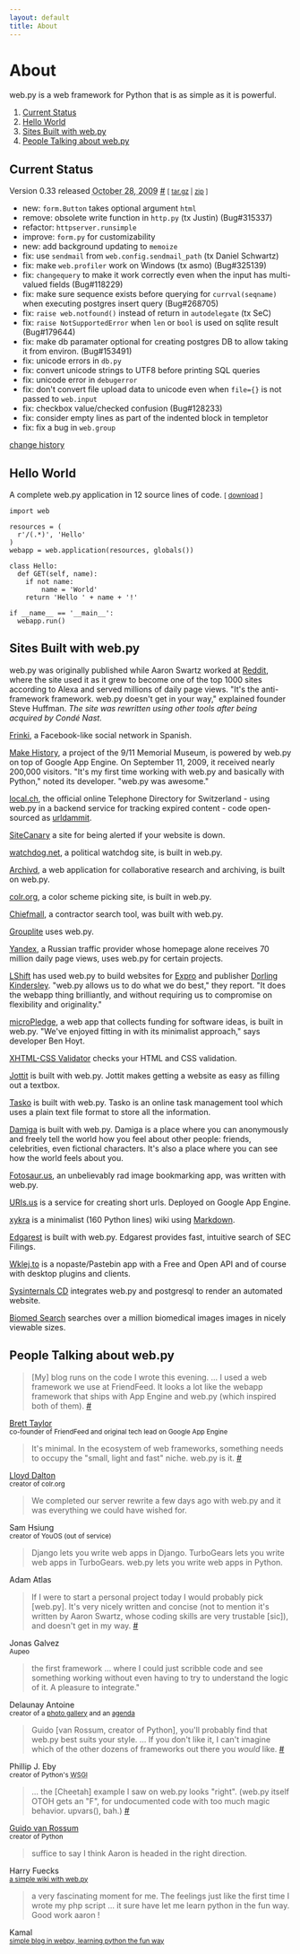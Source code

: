 ```yaml
---
layout: default
title: About
---
```


# About

web.py is a web framework for Python that is as simple as it is powerful.

1.  [Current Status](#status)
1.  [Hello World](#hello)
1.  [Sites Built with web.py](#sites)
1.  [People Talking about web.py](#people)

<h2 id=status>Current Status</h2>

<div class=hentry>
<p><span class=entry-title>Version 0.33 released</span> <abbr class="published updated" title=2009-10-28>October 28, 2009</abbr> <a href=/history#0.33 rel=bookmark>#</a> <small>[ <a href=http://angelo.gladding.name/assets/webpy/web.py-0.33.tar.gz>tar.gz</a> | <a href=http://angelo.gladding.name/assets/webpy/web.py-0.33.zip>zip</a> ]</small></p>
<ul class=changelist>
  <li>new: <code>form.Button</code> takes optional argument <code>html</code></li>
  <li>remove: obsolete write function in <code>http.py</code> (tx Justin) (Bug#315337)</li>
  <li>refactor: <code>httpserver.runsimple</code></li>
  <li>improve: <code>form.py</code> for customizability</li>
  <li>new: add background updating to <code>memoize</code></li>
  <li>fix: use <code>sendmail</code> from <code>web.config.sendmail_path</code> (tx Daniel Schwartz)</li>
  <li>fix: make <code>web.profiler</code> work on Windows (tx asmo) (Bug#325139)</li>
  <li>fix: <code>changequery</code> to make it work correctly even when the input has multi-valued fields (Bug#118229)</li>
  <li>fix: make sure sequence exists before querying for <code>currval(seqname)</code> when executing postgres insert query (Bug#268705)</li>
  <li>fix: <code>raise web.notfound()</code> instead of return in <code>autodelegate</code> (tx SeC)</li>
  <li>fix: <code>raise NotSupportedError</code> when <code>len</code> or <code>bool</code> is used on sqlite result (Bug#179644)</li>
  <li>fix: make db paramater optional for creating postgres DB to allow taking it from environ. (Bug#153491)</li>
  <li>fix: unicode errors in <code>db.py</code></li>
  <li>fix: convert unicode strings to UTF8 before printing SQL queries</li>
  <li>fix: unicode error in <code>debugerror</code></li>
  <li>fix: don't convert file upload data to unicode even when <code>file={}</code> is not passed to <code>web.input</code></li>
  <li>fix: checkbox value/checked confusion (Bug#128233)</li>
  <li>fix: consider empty lines as part of the indented block in templetor</li>
  <li>fix: fix a bug in <code>web.group</code></li>
</ul>
</div>

<a href=/history>change history</a>

<h2 id=hello>Hello World</h2>

A complete web.py application in 12 source lines of code. <small>[ [download](/usage/hello.py?format=raw) ]</small>

<pre class=prettyprint><code>import web

resources = (
  r'/(.*)', 'Hello'
)
webapp = web.application(resources, globals())

class Hello:  
  def GET(self, name):
    if not name: 
        name = 'World'
    return 'Hello ' + name + '!'

if __name__ == '__main__':
  webapp.run()</code></pre>

<h2 id=sites>Sites Built with web.py</h2>

<p class=vcard>web.py was originally published while Aaron Swartz worked at <a class="fn org url uid" href=http://reddit.com/>Reddit</a>, where the site used it as it grew to become one of the top 1000 sites according to Alexa and served millions of daily page views. "It's the anti-framework framework. web.py doesn't get in your way," explained founder Steve Huffman. <em>The site was rewritten using other tools after being acquired by Condé Nast.</em></p>

<p class=vcard><a class="fn org url uid" href=http://frinki.com/>Frinki</a>, a Facebook-like social network in Spanish.

<p class=vcard><a class="fn org url uid" href=http://makehistory.national911memorial.org/>Make History</a>, a project of the 9/11 Memorial Museum, is powered by web.py on top of Google App Engine. On September 11, 2009, it received nearly 200,000 visitors. "It's my first time working with web.py and basically with Python," noted its developer. "web.py was awesome."</p>

<p class=vcard><a class="fn org url uid" href=http://local.ch/>local.ch</a>, the official online Telephone Directory for Switzerland - using web.py in a backend service for tracking expired content - code open-sourced as <a href=http://github.com/harryf/urldammit/tree/master>urldammit</a>.</p>

<p class=vcard><a class="fn org url uid" href=http://sitecanary.com/>SiteCanary</a> a site for being alerted if your website is down.</p>

<p class=vcard><a class="fn org url uid" href=http://watchdog.net/>watchdog.net</a>, a political watchdog site, is built in web.py.</p>

<p class=vcard><a class="fn org url uid" href=http://archivd.com/>Archivd</a>, a web application for collaborative research and archiving, is built on web.py.</p>

<p class=vcard><a class="fn org url uid" href=http://colr.org/>colr.org</a>, a color scheme picking site, is built in web.py.</p>

<p class=vcard><a class="fn org url uid" href=http://chiefmall.com/>Chiefmall</a>, a contractor search tool, was built with web.py.</p>

<p class=vcard><a class="fn org url uid" href=http://grouplite.com/>Grouplite</a> uses web.py.</p>

<p class=vcard><a class="fn org url uid" href=http://yandex.ru/>Yandex</a>, a Russian traffic provider whose homepage alone receives 70 million daily page views, uses web.py for certain projects.</p>

<p class=vcard><a class="fn org url uid" href=http://lshift.net/>LShift</a> has used web.py to build websites for <a href=http://exproretail.com/>Expro</a> and publisher <a href=http://travel.dk.com/>Dorling Kindersley</a>. "web.py allows us to do what we do best," they report. "It does the webapp thing brilliantly, and without requiring us to compromise on flexibility and originality."</p>

<p class=vcard><a class="fn org url uid" href=http://micropledge.com/>microPledge</a>, a web app that collects funding for software ideas, is built in web.py. "We've enjoyed fitting in with its minimalist approach," says developer Ben Hoyt.</p>

<p class=vcard><a class="fn org url uid" href=http://xhtml-css.com/>XHTML-CSS Validator</a> checks your HTML and CSS validation.</p>

<p class=vcard><a class="fn org url uid" href=http://jottit.com/>Jottit</a> is built with web.py. Jottit makes getting a website as easy as filling out a textbox.</p>

<p class=vcard><a class="fn org url uid" href=http://taskodone.com/>Tasko</a> is built with web.py. Tasko is an online task management tool which uses a plain text file format to store all the information.</p>

<p class=vcard><a class="fn org url uid" href=http://damiga.com/>Damiga</a> is built with web.py. Damiga is a place where you can anonymously and freely tell the world how you feel about other people: friends, celebrities, even fictional characters. It's also a place where you can see how the world feels about you.</p>

<p class=vcard><a class="fn org url uid" href=http://fotosaur.us/>Fotosaur.us</a>, an unbelievably rad image bookmarking app, was written with web.py.</p>

<p class=vcard><a class="fn org url uid" href=http://uris.us/>URIs.us</a> is a service for creating short urls. Deployed on Google App Engine.</p>

<p class=vcard><a class="fn org url uid" href=http://xykra.org/>xykra</a> is a minimalist (160 Python lines) wiki using <a href=http://daringfireball.net/projects/markdown/>Markdown</a>.</p>

<p class=vcard><a class="fn org url uid" href=http://edgarest.com/>Edgarest</a> is built with web.py. Edgarest provides fast, intuitive search of SEC Filings.</p>

<p class=vcard><a class="fn org url uid" href=http://wklej.to/>Wklej.to</a> is a nopaste/Pastebin app with a Free and Open API and of course with desktop plugins and clients.</p>

<p class=vcard><a class="fn org url uid" href=http://sysinternals.xykra.org/>Sysinternals CD</a> integrates web.py and postgresql to render an automated website.</p>

<p class=vcard><a class="fn org url uid" href=http://biomed-search.com/>Biomed Search</a> searches over a million biomedical images images in nicely viewable sizes.</p>

<h2 id=people>People Talking about web.py</h2>

>   [My] blog runs on the code I wrote this evening. ... I used a web framework we use at FriendFeed. It looks a lot like the webapp framework that ships with App Engine and web.py (which inspired both of them). [#](http://bret.appspot.com/entry/experimenting-google-app-engine)

<p class=vcard><a class="fn url uid" href=http://bret.appspot.com/>Brett Taylor</a><br><small>co-founder of FriendFeed and original tech lead on Google App Engine</small></p>

>   It's minimal. In the ecosystem of web frameworks, something needs to occupy the "small, light and fast" niche. web.py is it. [#](http://www.colr.org/rewrite.html)

<p class=vcard><a class="fn url uid" href=http://twitter.com/daltonlp>Lloyd Dalton</a><br><small>creator of colr.org</small></p>

>   We completed our server rewrite a few days ago with web.py and it was everything we could have wished for.

<p class=vcard><span class=fn>Sam Hsiung</span><br><small>creator of YouOS (out of service)</small></p>

>   Django lets you write web apps in Django. TurboGears lets you write web apps in TurboGears. web.py lets you write web apps in Python.

<p class=vcard><span class=fn>Adam Atlas</span></p>

>   If I were to start a personal project today I would probably pick [web.py]. It's very nicely written and concise (not to mention it's written by Aaron Swartz, whose coding skills are very trustable [sic]), and doesn't get in my way. [#](http://www.artima.com/forums/flat.jsp?forum=106&thread=146149#189284)

<p class=vcard><span class=fn>Jonas Galvez</span><br><small>Aupeo</small></p>

>   the first framework ... where I could just scribble code and see something working without even having to try to understand the logic of it. A pleasure to integrate."

<p class=vcard><span class=fn>Delaunay Antoine</span><br><small>creator of a <a href=http://github.com/antoine/ibrouteur/>photo gallery</a> and an <a href=http://metagenda.org/>agenda</a></small></p>

>   Guido [van Rossum, creator of Python], you'll probably find that web.py best suits your style. ... If you don't like it, I can't imagine which of the other dozens of frameworks out there you *would* like. [#](http://shortb.net/~f561f2)

<p class=vcard><span class=fn>Phillip J. Eby</span><br><small>creator of Python's <abbr title="Web Server Gateway Interface">WSGI</abbr></small></p>

>   ... the [Cheetah] example I saw on web.py looks "right". (web.py itself OTOH gets an "F", for undocumented code with too much magic behavior. upvars(), bah.) [#](http://shortb.net/~f561f3)

<p class=vcard><a class="fn url uid" href=http://www.python.org/~guido/>Guido van Rossum</a><br><small>creator of Python</small></p>

>   suffice to say I think Aaron is headed in the right direction.

<p class=vcard><span class=fn>Harry Fuecks</span><br><small><a href=http://www.sitepoint.com/blogs/2006/01/06/a-simple-wiki-with-webpy/>a simple wiki with web.py</a></small></p>

>   a very fascinating moment for me. The feelings just like the first time I wrote my php script ... it sure have let me learn python in the fun way. Good work aaron !

<p class=vcard><span class=fn>Kamal</span><br><small><a href=http://www.k4ml.com/node/165>simple blog in webpy, learning python the fun way</a></small></p>